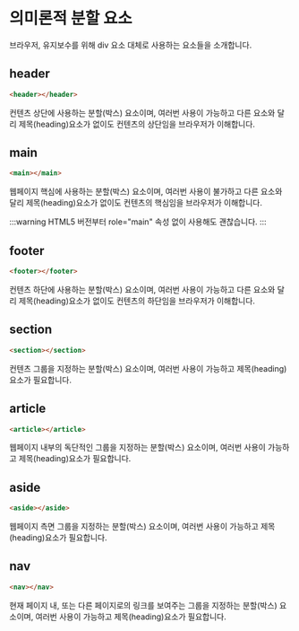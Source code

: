 # 의미론적 분할 요소

브라우저, 유지보수를 위해 div 요소 대체로 사용하는 요소들을 소개합니다.

## header

```html
<header></header>
```

컨텐츠 상단에 사용하는 분할(박스) 요소이며, 여러번 사용이 가능하고
다른 요소와 달리 제목(heading)요소가 없이도 컨텐츠의 상단임을 브라우저가 이해합니다.

## main

```html
<main></main>
```

웹페이지 핵심에 사용하는 분할(박스) 요소이며, 여러번 사용이 불가하고
다른 요소와 달리 제목(heading)요소가 없이도 컨텐츠의 핵심임을 브라우저가 이해합니다.

:::warning
HTML5 버전부터 role="main" 속성 없이 사용해도 괜찮습니다.
:::

## footer

```html
<footer></footer>
```

컨텐츠 하단에 사용하는 분할(박스) 요소이며, 여러번 사용이 가능하고
다른 요소와 달리 제목(heading)요소가 없이도 컨텐츠의 하단임을 브라우저가 이해합니다.

## section

```html
<section></section>
```

컨텐츠 그룹을 지정하는 분할(박스) 요소이며, 여러번 사용이 가능하고
제목(heading)요소가 필요합니다.

## article

```html
<article></article>
```

웹페이지 내부의 독단적인 그룹을 지정하는 분할(박스) 요소이며, 여러번 사용이 가능하고
제목(heading)요소가 필요합니다.

## aside

```html
<aside></aside>
```

웹페이지 측면 그룹을 지정하는 분할(박스) 요소이며, 여러번 사용이 가능하고
제목(heading)요소가 필요합니다.

## nav

```html
<nav></nav>
```

현재 페이지 내, 또는 다른 페이지로의 링크를 보여주는 그룹을 지정하는 분할(박스) 요소이며, 여러번 사용이 가능하고
제목(heading)요소가 필요합니다.
